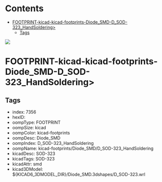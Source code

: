 



Contents
========

* [FOOTPRINT-kicad-kicad-footprints-Diode_SMD-D_SOD-323_HandSoldering>](#footprint-kicad-kicad-footprints-diode_smd-d_sod-323_handsoldering)
	* [Tags](#tags)
  
![][im]
# FOOTPRINT-kicad-kicad-footprints-Diode_SMD-D_SOD-323_HandSoldering>

## Tags

- index: 7356
- hexID: 
- oompType: FOOTPRINT
- oompSize: kicad
- oompColor: kicad-footprints
- oompDesc: Diode_SMD
- oompIndex: D_SOD-323_HandSoldering
- oompName: kicad-footprints/Diode_SMD/D_SOD-323_HandSoldering
- kicadDesc: SOD-323
- kicadTags: SOD-323
- kicadAttr: smd
- kicad3DModel: ${KICAD6_3DMODEL_DIR}/Diode_SMD.3dshapes/D_SOD-323.wrl



[im]: image.png
